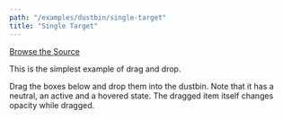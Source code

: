 ```yaml
---
path: "/examples/dustbin/single-target"
title: "Single Target"
---
```


[Browse the Source](https://github.com/react-dnd/react-dnd/tree/master/packages/documentation-examples/src/01%20Dustbin/Single%20Target)

This is the simplest example of drag and drop.

Drag the boxes below and drop them into the dustbin. Note that it has a
neutral, an active and a hovered state. The dragged item itself changes
opacity while dragged.

<dustbin-single-target></dustbin-single-target>
